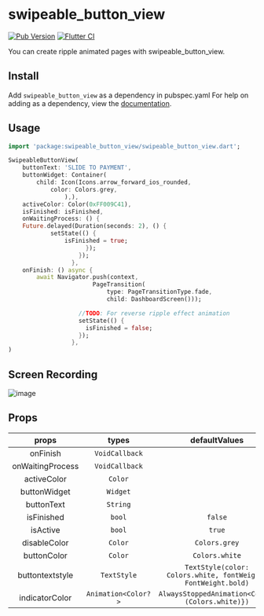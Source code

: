 # swipeable_button_view

[![Pub Version](https://img.shields.io/pub/v/swipeable_button_view.svg?style=flat-square)](https://pub.dartlang.org/packages/swipeable_button_view)
[![Flutter CI](https://github.com/dooboolab/swipeable_button_view/actions/workflows/ci.yml/badge.svg)](https://github.com/dooboolab/swipeable_button_view/actions/workflows/ci.yml)

You can create ripple animated pages with swipeable_button_view.

## Install

Add `swipeable_button_view` as a dependency in pubspec.yaml
For help on adding as a dependency, view the [documentation](https://flutter.io/using-packages/).

## Usage

```dart
import 'package:swipeable_button_view/swipeable_button_view.dart';

SwipeableButtonView(
    buttonText: 'SLIDE TO PAYMENT',
    buttonWidget: Container(
        child: Icon(Icons.arrow_forward_ios_rounded,
            color: Colors.grey,
                ),),
    activeColor: Color(0xFF009C41),
    isFinished: isFinished,
    onWaitingProcess: () {
    Future.delayed(Duration(seconds: 2), () {
            setState(() {
                isFinished = true;
                      });
                    });
                  },
    onFinish: () async {
        await Navigator.push(context,
                        PageTransition(
                            type: PageTransitionType.fade,
                            child: DashboardScreen()));

                    //TODO: For reverse ripple effect animation
                    setState(() {
                      isFinished = false;
                    });
                  },
)
```

## Screen Recording

![image](https://raw.githubusercontent.com/cmrnrbs/swipeable_button_view/master/docs/record.gif)

## Props

|      props       |        types        |                         defaultValues                         | isRequired |
| :--------------: | :-----------------: | :-----------------------------------------------------------: | :--------: |
|     onFinish     |   `VoidCallback`    |                                                               |   `true`   |
| onWaitingProcess |   `VoidCallback`    |                                                               |   `true`   |
|   activeColor    |       `Color`       |                                                               |   `true`   |
|   buttonWidget   |      `Widget`       |                                                               |   `true`   |
|    buttonText    |      `String`       |                                                               |   `true`   |
|    isFinished    |       `bool`        |                            `false`                            |            |
|     isActive     |       `bool`        |                            `true`                             |            |
|   disableColor   |       `Color`       |                         `Colors.grey`                         |            |
|   buttonColor    |       `Color`       |                        `Colors.white`                         |            |
| buttontextstyle  |     `TextStyle`     | `TextStyle(color: Colors.white, fontWeight: FontWeight.bold)` |            |
|  indicatorColor  | `Animation<Color?>` |        `AlwaysStoppedAnimation<Color>(Colors.white)})`        |            |
